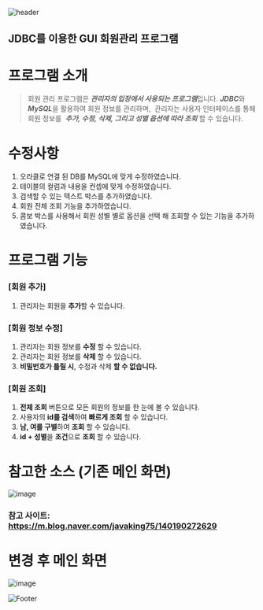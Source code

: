 <!-- ![slice](https://capsule-render.vercel.app/api?type=slice&color=auto&height=200&text=2023%20자바프로젝트&fontAlign=70&rotate=13&fontAlignY=25&desc=202206003%20배수빈&descAlign=70.&descAlignY=44) -->

![header](https://capsule-render.vercel.app/api?type=slice&color=gradient&height=200&section=footer&text=JDBC%20회원관리프로그램&fontSize=70)

## JDBC를 이용한 GUI 회원관리 프로그램

# 프로그램 소개
> 회원 관리 프로그램은 ***관리자의 입장에서 사용되는
프로그램***입니다.
***JDBC***와 ***MySQL***을 활용하여 회원 정보를 관리하며, 
관리자는 사용자 인터페이스를 통해 회원 정보를 
***추가, 수정, 삭제, 그리고 성별 옵션에 따라
조회*** 할 수 있습니다.


# 수정사항
1. 오라클로 연결 된 DB를 MySQL에 맞게 수정하였습니다.
2. 테이블의 컬럼과 내용을 컨셉에 맞게 수정하였습니다.
3. 검색할 수 있는 텍스트 박스를 추가하였습니다.
4. 회원 전체 조회 기능을 추가하였습니다.
5. 콤보 박스를 사용해서 회원 성별 별로 옵션을 선택 해 조회할 수 있는 기능을 추가하였습니다.


# 프로그램 기능
### [회원 추가]
1. 관리자는 회원을 **추가**할 수 있습니다.

### [회원 정보 수정]
1. 관리자는 회원 정보를 **수정** 할 수 있습니다.
2. 관리자는 회원 정보를 **삭제** 할 수 있습니다.
3. **비밀번호가 틀릴 시**, 수정과 삭제 **할 수 없습니다.**

### [회원 조회]
1. **전체 조회** 버튼으로 모든 회원의 정보를 한 눈에 볼 수 있습니다.
2. 사용자의 **id를 검색**하여 **빠르게 조회** 할 수 있습니다.
3. **남, 여를 구별**하여 **조회** 할 수 있습니다.
4. **id + 성별**을 **조건**으로 **조회** 할 수 있습니다.

# 참고한 소스 (기존 메인 화면)
![image](https://github.com/baesub/2023JAVApj/assets/113866062/96365634-6ad3-4186-845f-3906e256d69c)
### 참고 사이트: https://m.blog.naver.com/javaking75/140190272629

# 변경 후 메인 화면
![image](https://github.com/baesub/2023JAVApj/assets/113866062/147b9301-35ff-4dd7-b21d-33befb37c5f6)



![Footer](https://capsule-render.vercel.app/api?type=waving&color=auto&height=200&section=footer)
